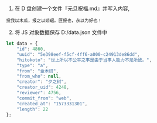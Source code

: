 #

1. 在 D 盘创建一个文件『元旦祝福.md』并写入内容, 
```
投我以木瓜，报之以琼琚。匪报也，永以为好也！
```
<!-- D:/元旦祝福.md -->


2. 将 JS 对象数据保存 D:/data.json 文件中
```js
let data = { 
    "id": 4860, 
    "uuid": "5e398eef-f5cf-4ff6-a000-c24913de86dd", 
    "hitokoto": "世上所以不公平之事是由于当事人能力不足所致。", 
    "type": "a", 
    "from": "金木研", 
    "from_who": null, 
    "creator": "夕之树", 
    "creator_uid": 4248, 
    "reviewer": 4756, 
    "commit_from": "web", 
    "created_at": "1573331301", 
    "length": 22 
};
```